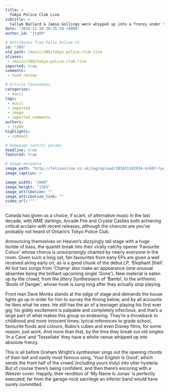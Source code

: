 ```yaml
---
title: >
  Tokyo Police Club Live
subtitle: >
  Callum Ballard & Jamie Gollings were whipped up into a frenzy under the arches
date: "2010-11-18 20:35:58 +0000"
author_id: "jtg09"

# Attributes from Felix Online V1
id: "389"
old_path: /music/389/tokyo-police-club-live
aliases:
 - /music/389/tokyo-police-club-live
imported: true
comments:
 - Good review

# Article Taxonomies
categories:
 - music
tags:
 - music
 - imported
 - image
 - imported_comments
authors:
 - jtg09
highlights:
 - comment

# Homepage control params
headline: true
featured: true

# Image metadata
image_path: "http://felixonline.co.uk/img/upload/201011182034-ks607-tpctpctp.jpg"
image_caption: >

image_width: "2048"
image_height: "1365"
image_attribution: ""
image_attribution_link: ""
video_url: ""
---
```


Canada has given us a choice, if scant, of alternative music in the last decade, with NME darlings, Arcade Fire and Crystal Castles both achieving critical acclaim with recent releases, although the chances are you’ve probably not heard of Ontario’s Tokyo Police Club.

Announcing themselves on Heaven’s dizzyingly tall stage with a huge burble of bass, the quartet break into their virally catchy opener ‘Favourite Colour’ whose chorus is unsurprisingly chanted by nearly everyone in the room. Given such a long set, fan favourites from early EPs are given a well received airing early on, as is a good chunk of the debut LP, ‘Elephant Shell’. All but two songs from ‘Champ’ also make an appearance (one unusual absentee being the brilliant upcoming single ‘Gone’). New material is eaten up by the crowd, from the jittery Synthesisers of ‘Bambi’, to the anthemic ‘Boots of Danger’, whose hook is sung long after they actually stop playing.

Front man Dave Monks stands at the edge of stage and demands the house lights go up in order for him to survey the throng below, and by all accounts he likes what he sees. He still has the air of a teenager playing his first ever gig; his giddy excitement is palpable and completely infectious, and that’s a large part of what makes this group so endearing. They’re a throwback to childhood and more innocent times; lyrical references to grade school, favourite foods and colours, Rubix’s cubes and even Disney films, for some reason, just work. And more than that, by the time they break out old singles ‘In a Cave’ and ‘Tessellate’ they have a whole venue whipped up into absolute frenzy.

This is all before Graham Wright’s synthesiser sings out the opening chords of their last and easily most famous song, ‘Your English Is Good’, which sends the front half of the crowd (including yours truly) into utter hysteria. But of course there’s being confident, and then there’s encoring with a Weezer cover. Happily, their rendition of ‘My Name Is Jonas’ is perfectly executed; far from the garage-rock sacrilege an inferior band would have surely committed.
